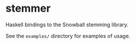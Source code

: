 stemmer
=======

Haskell bindings to the Snowball stemming library.

See the `examples/` directory for examples of usage.
